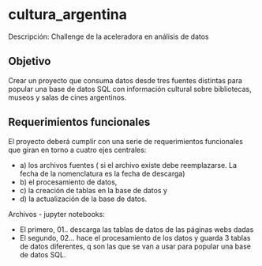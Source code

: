 # cultura_argentina
Descripción: Challenge de la aceleradora en análisis de datos

## Objetivo
Crear un proyecto que consuma datos desde tres fuentes distintas para popular una base de datos SQL
con información cultural sobre bibliotecas, museos y salas de cines argentinos.

## Requerimientos funcionales
El proyecto deberá cumplir con una serie de requerimientos funcionales que giran
en torno a cuatro ejes centrales:
 - a) los archivos fuentes ( si el archivo existe debe reemplazarse. La fecha de la nomenclatura es la fecha de descarga)
 - b) el procesamiento de datos,
 - c) la creación de tablas en la base de datos y  
 - d) la actualización de la base de datos.


Archivos - jupyter notebooks:
- El primero, 01..  descarga las tablas de datos de las páginas webs dadas 
- El segundo, 02... hace el procesamiento de los datos y guarda 3 tablas de datos diferentes, q son las que se van a usar para popular una base de datos SQL.
